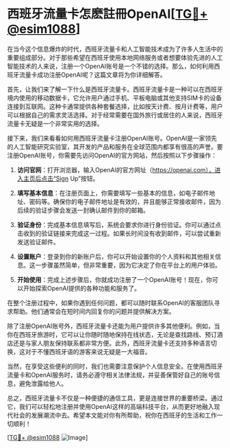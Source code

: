 # 西班牙流量卡怎麽註冊OpenAI[[TG💪+ @esim1088](https://t.me/s/esim1088)]

在当今这个信息爆炸的时代，西班牙流量卡和人工智能技术成为了许多人生活中的重要组成部分。对于那些希望在西班牙使用本地网络服务或者想要体验先进的人工智能技术的人来说，注册一个OpenAI账号是一个不错的选择。那么，如何利用西班牙流量卡成功注册OpenAI呢？这篇文章将为你详细解答。

首先，让我们来了解一下什么是西班牙流量卡。西班牙流量卡是一种可以在西班牙境内使用的移动数据卡，它允许用户通过手机、平板电脑或其他支持SIM卡的设备连接到互联网。这种卡通常提供各种套餐选择，比如按天计费、按月计费等，用户可以根据自己的需求灵活选择。对于经常需要在国外旅行或居住的人来说，西班牙流量卡无疑是一个非常实用的选择。

接下来，我们来看看如何用西班牙流量卡注册OpenAI账号。OpenAI是一家领先的人工智能研究实验室，其开发的产品和服务在全球范围内都享有很高的声誉。要注册OpenAI账号，你需要先访问OpenAI的官方网站，然后按照以下步骤操作：

1. **访问官网**：打开浏览器，输入OpenAI的官方网址（https://openai.com），进入主页后点击“Sign Up”按钮。

2. **填写基本信息**：在注册页面上，你需要填写一些基本的信息，如电子邮件地址、密码等。确保你的电子邮件地址是有效的，并且能够正常接收邮件，因为后续的验证步骤会发送一封确认邮件到你的邮箱。

3. **验证身份**：完成基本信息填写后，系统会要求你进行身份验证。你可以通过点击收到的验证链接来完成这一过程。如果长时间没有收到邮件，可以尝试重新发送验证邮件。

4. **设置账户**：登录到你的新账户后，你可以开始设置你的个人资料和其他相关信息。这一步骤虽然简单，但非常重要，因为它决定了你在平台上的用户体验。

5. **开始使用**：完成上述步骤后，你就成功注册了一个OpenAI账号！现在，你可以开始探索OpenAI提供的各种功能和服务了。

在整个注册过程中，如果你遇到任何问题，都可以随时联系OpenAI的客服团队寻求帮助。他们通常会在短时间内回复你的问题并提供解决方案。

除了注册OpenAI账号外，西班牙流量卡还能为用户提供许多其他便利。例如，当你在西班牙旅游时，它可以让你随时随地保持在线状态，无论是查找路线、预订酒店还是与家人朋友保持联系都非常方便。此外，西班牙流量卡还支持多种语言切换，这对于不懂西班牙语的游客来说无疑是一大福音。

当然，在享受这些便利的同时，我们也需要注意保护个人信息安全。在使用西班牙流量卡和OpenAI服务时，请务必遵守相关法律法规，并妥善保管好自己的账号信息，避免泄露给他人。

总之，西班牙流量卡不仅是一种便捷的通信工具，更是连接世界的重要桥梁。通过它，我们可以轻松地注册并使用OpenAI这样的高端科技平台，从而更好地融入现代社会的发展潮流中去。希望本文能对你有所帮助，祝你在西班牙的生活和工作一切顺利！

[[TG💪+ @esim1088](https://t.me/s/esim1088) ![Image](https://i.postimg.cc/4NQfJmqS/Snipaste-2025-05-13-00-14-12.png)]